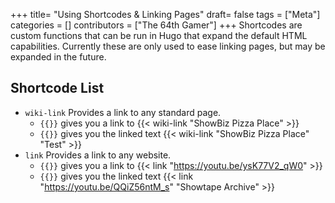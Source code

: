 +++
title= "Using Shortcodes & Linking Pages"
draft= false
tags = ["Meta"]
categories = []
contributors = ["The 64th Gamer"]
+++
Shortcodes are custom functions that can be run in Hugo that expand the default HTML capabilities. Currently these are only used to ease linking pages, but may be expanded in the future.

## Shortcode List

- `wiki-link` Provides a link to any standard page.
  - `{{}}` gives you a link to {{< wiki-link "ShowBiz Pizza Place" >}}
  - `{{}}` gives you the linked text {{< wiki-link "ShowBiz Pizza Place" "Test" >}}
- `link` Provides a link to any website.
  - `{{}}` gives you a link to {{< link "https://youtu.be/ysK77V2_qW0" >}}
  - `{{}}` gives you the linked text {{< link "https://youtu.be/QQiZ56ntM_s" "Showtape Archive" >}}
